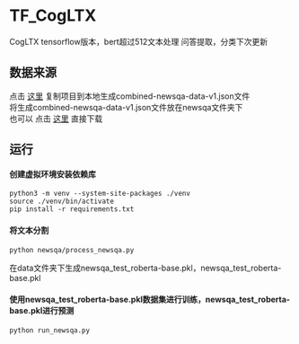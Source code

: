 # TF_CogLTX
CogLTX tensorflow版本，bert超过512文本处理
问答提取，分类下次更新

## 数据来源
点击 [这里](https://github.com/Maluuba/newsqa) 复制项目到本地生成combined-newsqa-data-v1.json文件  
将生成combined-newsqa-data-v1.json文件放在newsqa文件夹下  
也可以 点击 [这里](https://www.kaggle.com/fstcap/combinednewsqadatav1json/download) 直接下载

## 运行
#### 创建虚拟环境安装依赖库
``` 
python3 -m venv --system-site-packages ./venv
source ./venv/bin/activate
pip install -r requirements.txt
```
#### 将文本分割
```
python newsqa/process_newsqa.py
```
在data文件夹下生成newsqa_test_roberta-base.pkl，newsqa_test_roberta-base.pkl
#### 使用newsqa_test_roberta-base.pkl数据集进行训练，newsqa_test_roberta-base.pkl进行预测
```
python run_newsqa.py
```